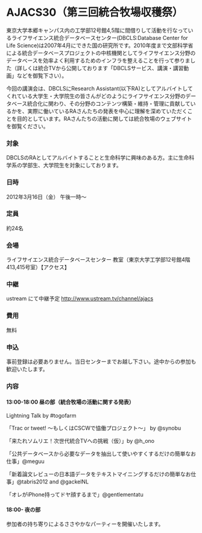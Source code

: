 # AJACS30（第三回統合牧場収穫祭）
東京大学本郷キャンパス内の工学部12号館4,5階に間借りして活動を行なっているライフサイエンス統合データベースセンター(DBCLS:Database Center for Life Science)は2007年4月にできた国の研究所です。2010年度まで文部科学省による統合データベースプロジェクトの中核機関としてライフサイエンス分野のデータベースを効率よく利用するためのインフラを整えることを行って参りました（詳しくは統合TVから公開しております「DBCLSサービス、講演・講習動画」などを御覧下さい）。

今回の講演会は、DBCLSにResearch Assistant(以下RA)としてアルバイトしてくれている大学生・大学院生の皆さんがどのようにライフサイエンス分野のデータベース統合化に関わり、その分野のコンテンツ構築・維持・管理に貢献しているかを、実際に働いているRAさんたちの発表を中心に理解を深めていただくことを目的としています。RAさんたちの活動に関しては統合牧場のウェブサイトを御覧ください。
### 対象
DBCLSのRAとしてアルバイトすることと生命科学に興味のある方。主に生命科学系の学部生、大学院生を対象にしております。
### 日時
2012年3月16日（金） 午後一時～
### 定員
約24名
### 会場
ライフサイエンス統合データベースセンター 教室（東京大学工学部12号館4階413,415号室）【アクセス】
### 中継
ustream にて中継予定 http://www.ustream.tv/channel/ajacs
### 費用
無料
### 申込
事前登録は必要ありません。当日センターまでお越し下さい。途中からの参加も歓迎いたします。
### 内容
#### 13:00-18:00 昼の部（統合牧場の活動に関する発表）
Lightning Talk by #togofarm

「Trac or tweet! ～もしくはCSCWで恊働プロジェクト～」 by @synobu

「来たれソムリエ！次世代統合TVへの挑戦（仮）」by @h_ono

「公共データベースから必要なデータを抽出して使いやすくするだけの簡単なお仕事」@meguu

「新着論文レビューの日本語データをテキストマイニングするだけの簡単なお仕事」@tabris2012 and @gackelNL

「オレがiPhone持ってドヤ顔するまで」@gentlementatu

#### 18:00- 夜の部
参加者の持ち寄りによるささやかなパーティーを開催いたします。
